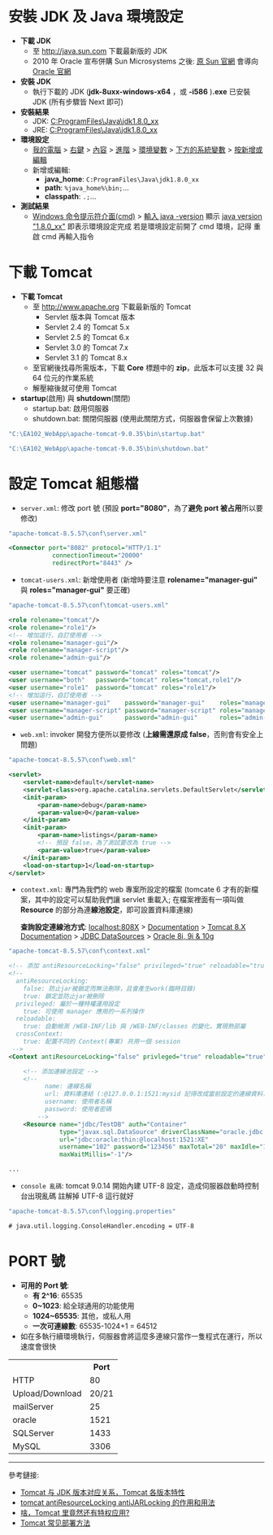 # 安裝 JDK 及 Java 環境設定

- **下載 JDK**
  - 至 http://java.sun.com 下載最新版的 JDK
  - 2010 年 Oracle 宣布併購 Sun Microsystems 之後:
    [原 Sun 官網](http://java.sun.com) 會導向 [Oracle 官網](http://www.oracle.com/technetwork/java/index.html)
- **安裝 JDK**
  - 執行下載的 JDK (**jdk-8uxx-windows-x64** ，或 **-i586** )**.exe** 已安裝 JDK (所有步驟皆 Next 即可)
- **安裝結果**
  - JDK: <u>C:ProgramFiles\Java\jdk1.8.0_xx</u>
  - JRE: <u>C:ProgramFiles\Java\jdk1.8.0_xx</u>
- **環境設定**
  - <u>我的電腦</u> > <u>右鍵</u> > <u>內容</u> > <u>進階</u> > <u>環境變數</u> > <u>下方的系統變數</u> > <u>按新增或編輯</u>
  - 新增或編輯:
    - **java_home**: `C:ProgramFiles\Java\jdk1.8.0_xx`
    - **path**: `%java_home%\bin;`...
    - **classpath**: `.;`...
- **測試結果**
  - <u>Windows 命令提示符介面(cmd)</u> > <u>輸入 java -version</u>
    顯示 <u>java version "1.8.0_xx"</u> 即表示環境設定完成
    若是環境設定前開了 cmd 環境，記得 重啟 cmd 再輸入指令

# 下載 Tomcat

- **下載 Tomcat**
  - 至 http://www.apache.org 下載最新版的 Tomcat
    - Servlet 版本與 Tomcat 版本
    - Servlet 2.4 的 Tomcat 5.x
    - Servlet 2.5 的 Tomcat 6.x
    - Servlet 3.0 的 Tomcat 7.x
    - Servlet 3.1 的 Tomcat 8.x
  - 至官網後找尋所需版本，下載 **Core** 標題中的 **zip**，此版本可以支援 32 與 64 位元的作業系統
  - 解壓縮後就可使用 Tomcat
- **startup**(啟用) 與 **shutdown**(關閉)
  - startup.bat: 啟用伺服器
  - shutdown.bat: 關閉伺服器 (使用此關閉方式，伺服器會保留上次數據)

```cs
"C:\EA102_WebApp\apache-tomcat-9.0.35\bin\startup.bat"
```

```cs
"C:\EA102_WebApp\apache-tomcat-9.0.35\bin\shutdown.bat"
```

# 設定 Tomcat 組態檔

- `server.xml`: 修改 port 號 (預設 **port="8080"**，為了**避免 port 被占用**所以要修改)

```cs
"apache-tomcat-8.5.57\conf\server.xml"
```

```xml
<Connector port="8082" protocol="HTTP/1.1"
            connectionTimeout="20000"
            redirectPort="8443" />
```

- `tomcat-users.xml`: 新增使用者 (新增時要注意 **rolename="manager-gui"** 與 **roles="manager-gui"** 要正確)

```cs
"apache-tomcat-8.5.57\conf\tomcat-users.xml"
```

```xml
<role rolename="tomcat"/>
<role rolename="role1"/>
<!-- 增加這行，自訂使用者 -->
<role rolename="manager-gui"/>
<role rolename="manager-script"/>
<role rolename="admin-gui"/>

<user username="tomcat" password="tomcat" roles="tomcat"/>
<user username="both"   password="tomcat" roles="tomcat,role1"/>
<user username="role1"  password="tomcat" roles="role1"/>
<!-- 增加這行，自訂使用者 -->
<user username="manager-gui"    password="manager-gui"    roles="manager-gui"/>
<user username="manager-script" password="manager-script" roles="manager-script"/>
<user username="admin-gui"      password="admin-gui"      roles="admin-gui"/>
```

- `web.xml`: invoker 開發方便所以要修改 (**上線需還原成 false**，否則會有安全上問題)

```cs
"apache-tomcat-8.5.57\conf\web.xml"
```

```xml
<servlet>
    <servlet-name>default</servlet-name>
    <servlet-class>org.apache.catalina.servlets.DefaultServlet</servlet-class>
    <init-param>
        <param-name>debug</param-name>
        <param-value>0</param-value>
    </init-param>
    <init-param>
        <param-name>listings</param-name>
        <!-- 預設 false，為了測試要改為 true -->
        <param-value>true</param-value>
    </init-param>
    <load-on-startup>1</load-on-startup>
</servlet>
```

- `context.xml`: 專門為我們的 web 專案所設定的檔案 (tomcate 6 才有的新檔案，其中的設定可以幫助我們讓 servlet 重載入; 在檔案裡面有一項叫做 **Resource** 的部分為連**線池設定**，即可設置資料庫連線)

  **查詢設定連線池方式**: <u>localhost:808X</u> > <u>Documentation</u> > <u>Tomcat 8.X Documentation</u> > <u>JDBC DataSources</u> > <u>Oracle 8i, 9i & 10g</u>

```cs
"apache-tomcat-8.5.57\conf\context.xml"
```

```xml
<!-- 添加 antiResourceLocking="false" privileged="true" reloadable="true" crossContext="true" -->
<!--
  antiResourceLocking:
    false: 防止jar被鎖定而無法刪除，且會產生work(臨時目錄)
    true: 鎖定並防止jar被刪除
  privileged: 屬於一種特權運用設定
    true: 可使用 manager 應用的一系列操作
  reloadable:
    true: 自動檢測 /WEB-INF/lib 與 /WEB-INF/classes 的變化，實現熱部屬
  crossContext:
    true: 配置不同的 Context(專案) 共用一個 session
 -->
<Context antiResourceLocking="false" privleged="true" reloadable="true" crossContext="true">

    <!-- 添加連線池設定 -->
    <!--
          name: 連線名稱
          url: 資料庫連結 (:@127.0.0.1:1521:mysid 記得改成當前設定的連線資料，例: 1521:xe)
          username: 使用者名稱
          password: 使用者密碼
        -->
    <Resource name="jdbc/TestDB" auth="Container"
              type="javax.sql.DataSource" driverClassName="oracle.jdbc.driver.OracleDriver"
              url="jdbc:oracle:thin:@localhost:1521:XE"
              username="102" password="123456" maxTotal="20" maxIdle="10"
              maxWaitMillis="-1"/>

...
```

- `console 亂碼`:
  tomcat 9.0.14 開始內建 UTF-8 設定，造成伺服器啟動時控制台出現亂碼
  註解掉 UTF-8 這行就好

```cs
"apache-tomcat-8.5.57\conf\logging.properties"
```

```xml
# java.util.logging.ConsoleHandler.encoding = UTF-8
```

# PORT 號

- **可用的 Port 號**:
  - **有 2^16**: 65535
  - **0~1023**: 給全球通用的功能使用
  - **1024~65535**: 其他，或私人用
  - **一次可連線數**: 65535-1024+1 = 64512
- 如在多執行續環境執行，伺服器會將這麼多連線只當作一隻程式在運行，所以速度會很快

<table>			
<tr>	<th></th>	<th>Port</th>	</tr>
<tr>	<td>HTTP</td>	<td>80</td>	</tr>
<tr>	<td>Upload/Download</td>	<td>20/21</td>	</tr>
<tr>	<td>mailServer</td>	<td>25</td>	</tr>
<tr>	<td>oracle</td>	<td>1521</td>	</tr>
<tr>	<td>SQLServer</td>	<td>1433</td>	</tr>
<tr>	<td>MySQL</td>	<td>3306</td>	</tr>
</table>

---

參考鏈接:

- [Tomcat 与 JDK 版本对应关系，Tomcat 各版本特性](https://blog.csdn.net/ThinkWon/article/details/102622738)
- [tomcat antiResourceLocking antiJARLocking 的作用和用法](https://www.jb51.net/article/19472.htm)
- [啥，Tomcat 里竟然还有特权应用?](https://zhuanlan.zhihu.com/p/26781689)
- [Tomcat 常见部署方法](https://blog.csdn.net/yanjun008/article/details/41249481)
